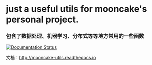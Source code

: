# just a useful utils for mooncake's personal project.

### 包含了数据处理、机器学习、分布式等等地方常用的一些函数

[![Documentation Status](https://readthedocs.org/projects/mooncake-utils/badge/?version=latest)](http://mooncake-utils.readthedocs.io/en/latest/?badge=latest)

文档：http://mooncake-utils.readthedocs.io
